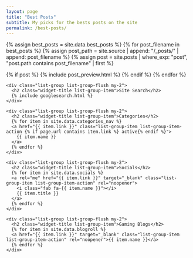 ```yaml
---
layout: page
title: "Best Posts"
subtitle: My picks for the bests posts on the site
permalink: /best-posts/
---
```

<div class="row">
  <div class="col">

{% assign best_posts = site.data.best_posts %}
{% for post_filename in best_posts %}
  {% assign post_path = site.source | append: "/_posts/" | append: post_filename %}
  {% assign post = site.posts | where_exp: "post", "post.path contains post_filename" | first %}

  {% if post %}
    {% include post_preview.html %}
  {% endif %}
{% endfor %}

  </div>

  <!-- sidebar -->
  <div class="col-lg-3">

    <div class="list-group list-group-flush my-2">
      <h2 class="widget-title list-group-item">Site Search</h2>
      {% include googlesearch.html %}
    </div>

    <div class="list-group list-group-flush my-2">
      <h2 class="widget-title list-group-item">Categories</h2>
      {% for item in site.data.categories_nav %}
      <a href="{{ item.link }}" class="list-group-item list-group-item-action {% if page.url contains item.link %} active{% endif %}">
        {{ item.name }}
      </a>
      {% endfor %}
    </div>

    <div class="list-group list-group-flush my-2">
      <h2 class="widget-title list-group-item">Socials</h2>
      {% for item in site.data.socials %}
      <a rel="me" href="{{ item.link }}" target="_blank" class="list-group-item list-group-item-action" rel="noopener">
        <i class="fab fa-{{ item.name }}"></i>
        {{ item.title }}
      </a>
      {% endfor %}
    </div>

    <div class="list-group list-group-flush my-2">
      <h2 class="widget-title list-group-item">Gaming Blogs</h2>
      {% for item in site.data.blogroll %}
      <a href="{{ item.link }}" target="_blank" class="list-group-item list-group-item-action" rel="noopener">{{ item.name }}</a>
      {% endfor %}
    </div>

  </div>
</div>
